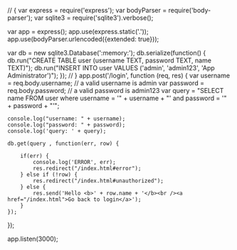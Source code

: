 // {
var express = require('express');
var bodyParser = require('body-parser');
var sqlite3 = require('sqlite3').verbose();

var app = express();
app.use(express.static('.'));
app.use(bodyParser.urlencoded({extended: true}));

var db = new sqlite3.Database(':memory:');
db.serialize(function() {
  db.run("CREATE TABLE user (username TEXT, password TEXT, name TEXT)");
  db.run("INSERT INTO user VALUES ('admin', 'admin123', 'App Administrator')");
});
// }
app.post('/login', function (req, res) {
    var username = req.body.username; // a valid username is admin
    var password = req.body.password; // a valid password is admin123
    var query = "SELECT name FROM user where username = '" + username + "' and password = '" + password + "'";

    console.log("username: " + username);
    console.log("password: " + password);
    console.log('query: ' + query);

    db.get(query , function(err, row) {

        if(err) {
            console.log('ERROR', err);
            res.redirect("/index.html#error");
        } else if (!row) {
            res.redirect("/index.html#unauthorized");
        } else {
            res.send('Hello <b>' + row.name + '</b><br /><a href="/index.html">Go back to login</a>');
        }
    });

});

app.listen(3000);
